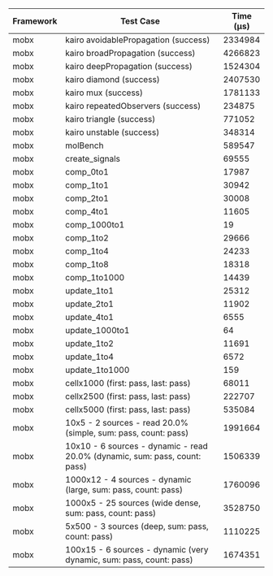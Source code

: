 | Framework | Test Case | Time (μs) |
| --- | --- | --- |
| mobx | kairo avoidablePropagation (success) | 2334984 |
| mobx | kairo broadPropagation (success) | 4266823 |
| mobx | kairo deepPropagation (success) | 1524304 |
| mobx | kairo diamond (success) | 2407530 |
| mobx | kairo mux (success) | 1781133 |
| mobx | kairo repeatedObservers (success) | 234875 |
| mobx | kairo triangle (success) | 771052 |
| mobx | kairo unstable (success) | 348314 |
| mobx | molBench | 589547 |
| mobx | create_signals | 69555 |
| mobx | comp_0to1 | 17987 |
| mobx | comp_1to1 | 30942 |
| mobx | comp_2to1 | 30008 |
| mobx | comp_4to1 | 11605 |
| mobx | comp_1000to1 | 19 |
| mobx | comp_1to2 | 29666 |
| mobx | comp_1to4 | 24233 |
| mobx | comp_1to8 | 18318 |
| mobx | comp_1to1000 | 14439 |
| mobx | update_1to1 | 25312 |
| mobx | update_2to1 | 11902 |
| mobx | update_4to1 | 6555 |
| mobx | update_1000to1 | 64 |
| mobx | update_1to2 | 11691 |
| mobx | update_1to4 | 6572 |
| mobx | update_1to1000 | 159 |
| mobx | cellx1000 (first: pass, last: pass) | 68011 |
| mobx | cellx2500 (first: pass, last: pass) | 222707 |
| mobx | cellx5000 (first: pass, last: pass) | 535084 |
| mobx | 10x5 - 2 sources - read 20.0% (simple, sum: pass, count: pass) | 1991664 |
| mobx | 10x10 - 6 sources - dynamic - read 20.0% (dynamic, sum: pass, count: pass) | 1506339 |
| mobx | 1000x12 - 4 sources - dynamic (large, sum: pass, count: pass) | 1760096 |
| mobx | 1000x5 - 25 sources (wide dense, sum: pass, count: pass) | 3528750 |
| mobx | 5x500 - 3 sources (deep, sum: pass, count: pass) | 1110225 |
| mobx | 100x15 - 6 sources - dynamic (very dynamic, sum: pass, count: pass) | 1674351 |
